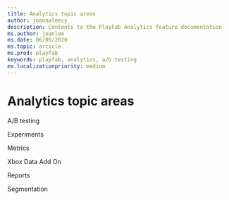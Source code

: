 ```yaml
---
title: Analytics topic areas
author: joannaleecy
description: Contents to the PlayFab Analytics feature documentation
ms.author: joanlee
ms.date: 06/05/2020
ms.topic: article
ms.prod: playfab
keywords: playfab, analytics, a/b testing
ms.localizationpriority: medium
---
```


# Analytics topic areas

A/B testing

Experiments

Metrics

Xbox Data Add On

Reports

Segmentation